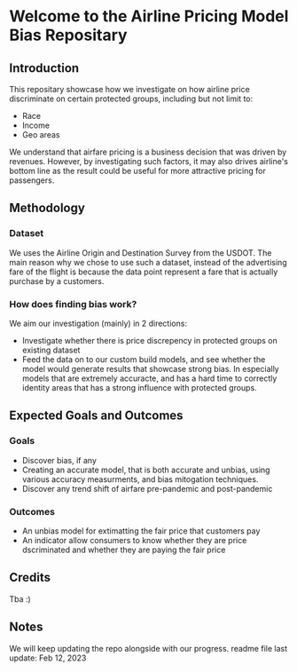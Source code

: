 # Welcome to the Airline Pricing Model Bias Repositary

## Introduction
This repositary showcase how we investigate on how airline price discriminate on certain protected groups, including but not limit to:
* Race
* Income
* Geo areas

We understand that airfare pricing is a business decision that was driven by revenues. However, by investigating such factors, it may also drives airline's bottom line as the result could be useful for more attractive pricing for passengers.

## Methodology
### Dataset
We uses the Airline Origin and Destination Survey from the USDOT. The main reason why we chose to use such a dataset, instead of the advertising fare of the flight is because the data point represent a fare that is actually purchase by a customers. 
### How does finding bias work?
We aim our investigation (mainly) in 2 directions:
* Investigate whether there is price discrepency in protected groups on existing dataset
* Feed the data on to our custom build models, and see whether the model would generate results that showcase strong bias. In especially models that are extremely accuracte, and has a hard time to correctly identity areas that has a strong influence with protected groups.

## Expected Goals and Outcomes
### Goals
* Discover bias, if any
* Creating an accurate model, that is both accurate and unbias, using various accuracy measurments, and bias mitogation techniques.
* Discover any trend shift of airfare pre-pandemic and post-pandemic

### Outcomes
* An unbias model for extimatting the fair price that customers pay
* An indicator allow consumers to know whether they are price dscriminated and whether they are paying the fair price

## Credits
Tba :)

## Notes
We will keep updating the repo alongside with our progress.
readme file last update: Feb 12, 2023
